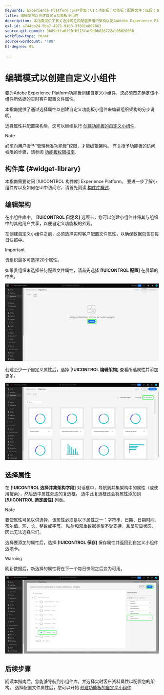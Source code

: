 ```yaml
---
keywords: Experience Platform；用户界面；UI；功能板；功能板；配置文件；区段；目标；许可证使用
title: 编辑架构以创建自定义功能板小组件
description: 本指南提供了有关选择属性和配置贵组织架构以便为Adobe Experience Platform功能板创建自定义小组件的分步说明。
exl-id: a744eb24-5ba7-4971-9183-3f891e807863
source-git-commit: 9b89effa6f90fb513fac9d0b826722ab05020036
workflow-type: tm+mt
source-wordcount: '498'
ht-degree: 0%

---
```


# 编辑模式以创建自定义小组件

要为Adobe Experience Platform功能板创建自定义小组件，您必须首先确定该小组件所依据的实时客户配置文件属性。

本指南提供了通过选择属性以创建自定义功能板小组件来编辑组织架构的分步说明。

选择属性并配置架构后，您可以继续执行 [创建功能板的自定义小组件](custom-widgets.md).

>[!NOTE]
>
>必须向用户授予“管理标准功能板”权限，才能编辑架构。 有关授予功能板的访问权限的步骤，请参阅 [功能板权限指南](../permissions.md).

## 构件库 {#widget-library}

本指南需要访问 [!UICONTROL 构件库] Experience Platform。 要进一步了解小组件库以及如何在UI中访问它，请首先阅读 [构件库概述](widget-library.md).

## 编辑架构

在小组件库中， **[!UICONTROL 自定义]** 选项卡，您可以创建小组件并将其与组织中的其他用户共享，以便自定义功能板的外观。

在创建自定义小组件之前，必须选择实时客户配置文件属性，以确保数据包含在每日快照中。

>[!IMPORTANT]
>
>贵组织最多可选择20个属性。

如果贵组织未选择任何配置文件属性，请首先选择 **[!UICONTROL 配置]** 在屏幕的中央。

![小组件库工作区的“自定义”选项卡，其中突出显示了“配置”。](../images/customization/configure-schema.png)

创建至少一个自定义属性后，选择 **[!UICONTROL 编辑架构]** 查看所选属性并添加更多。

![小组件库工作区的“自定义”选项卡突出显示“编辑”模式。](../images/customization/edit-schema.png)

## 选择属性

在 **[!UICONTROL 选择并集架构字段]** 对话框中，导航到并集架构中的属性（或使用搜索），然后选中属性旁边的复选框。 选中此复选框还会将属性添加到 **[!UICONTROL 选定属性]** 列表。

>[!NOTE]
>
>要使属性可见以供选择，该属性必须是以下属性之一：字符串、日期、日期时间、布尔值、短、长、整数或字节。 映射和双重数据类型不受支持，且呈灰显状态，因此无法选择它们。

选择要添加的属性后，选择 **[!UICONTROL 保存]** 保存属性并返回到自定义小组件选项卡。

>[!WARNING]
>刷新数据后，新选择的属性将在下一个每日快照之后变为可用。

![用于选择具有属性的架构属性并突出显示“保存”的对话框。](../images/customization/select-attribute.png)

## 后续步骤

阅读本指南后，您能够导航到小组件库，并选择实时客户资料属性以配置您的架构。 选择配置文件属性后，您可以开始 [创建功能板的自定义小组件](custom-widgets.md).
